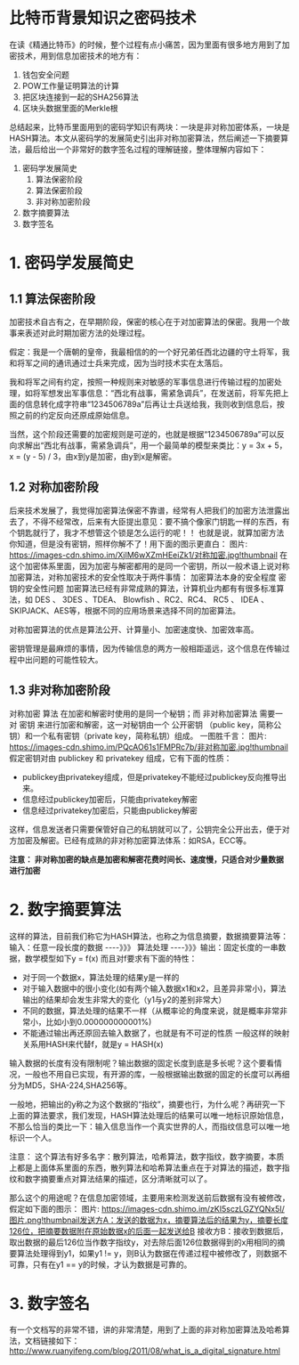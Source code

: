 # 比特币背景知识之密码技术
在读《精通比特币》的时候，整个过程有点小痛苦，因为里面有很多地方用到了加密技术，用到信息加密技术的地方有：
1. 钱包安全问题
1. POW工作量证明算法的计算
1. 把区块连接到一起的SHA256算法
1. 区块头数据里面的Merkle根

总结起来，比特币里面用到的密码学知识有两块：一块是非对称加密体系，一块是HASH算法。本文从密码学的发展简史引出非对称加密算法，然后阐述一下摘要算法，最后给出一个非常好的数字签名过程的理解链接，整体理解内容如下：
1. 密码学发展简史
   1. 算法保密阶段
   1. 算法保密阶段
   1. 非对称加密阶段
1. 数字摘要算法
1. 数字签名

# 1. 密码学发展简史

## 1.1 算法保密阶段
加密技术自古有之，在早期阶段，保密的核心在于对加密算法的保密。我用一个故事来表述对此时期加密方法的处理过程。

假定：我是一个唐朝的皇帝，我最相信的的一个好兄弟任西北边疆的守土将军，我和将军之间的通讯通过士兵来完成，因为当时技术实在太落后。

我和将军之间有约定，按照一种规则来对敏感的军事信息进行传输过程的加密处理，如将军想发出军事信息：“西北有战事，需紧急调兵”，在发送前，将军先把上面的信息转化成字符串“1234506789a”后再让士兵送给我，我则收到信息后，按照之前的约定反向还原成原始信息。

当然，这个阶段还需要的加密规则是可逆的，也就是根据“1234506789a”可以反向求解出“西北有战事，需紧急调兵”，用一个最简单的模型来类比：y = 3x + 5，x = (y - 5) / 3，由x到y是加密，由y到x是解密。


## 1.2 对称加密阶段
后来技术发展了，我觉得加密算法保密不靠谱，经常有人把我们的加密方法泄露出去了，不得不经常改，后来有大臣提出意见：要不搞个像家门钥匙一样的东西，有个钥匙就行了，我才不想管这个锁是怎么运行的呢！！
也就是说，就算加密方法你知道，但是没有密钥，照样你解不了！用下面的图示更直白：
图片: https://images-cdn.shimo.im/XjIM6wXZmHEeiZk1/对称加密.jpg!thumbnail
在这个加密体系里面，因为加密与解密都用的是同一个密钥，所以一般术语上说对称加密算法，对称加密技术的安全性取决于两件事情：
加密算法本身的安全程度
密钥的安全性问题
加密算法已经有非常成熟的算法，计算机业内都有有很多标准算法，如	DES	、	3DES	、TDEA、	Blowfish	、RC2、RC4、	RC5	、	IDEA	、SKIPJACK、AES等，根据不同的应用场景来选择不同的加密算法。

对称加密算法的优点是算法公开、计算量小、加密速度快、加密效率高。

密钥管理是最麻烦的事情，因为传输信息的两方一般相距遥远，这个信息在传输过程中出问题的可能性较大。

## 1.3 非对称加密阶段
对称加密	算法	在加密和解密时使用的是同一个秘钥；而	非对称加密算法	需要一对	密钥	来进行加密和解密，这一对秘钥由一个	公开密钥	（public key，简称公钥）和一个私有密钥（private key，简称私钥）组成。
一图胜千言：
图片: https://images-cdn.shimo.im/PQcAO61s1FMPRc7b/非对称加密.jpg!thumbnail
假定密钥对由	publickey 和 privatekey 组成，它有下面的性质：
  * publickey由privatekey组成，但是privatekey不能经过publickey反向推导出来。
  * 信息经过publickey加密后，只能由privatekey解密
  * 信息经过privatekey加密后，只能由publickey解密

这样，信息发送者只需要保管好自己的私钥就可以了，公钥完全公开出去，便于对方加密及解密。已经有成熟的非对称加密算法体系：如RSA，ECC等。

**注意：	非对称加密的缺点是加密和解密花费时间长、速度慢，只适合对少量数据进行加密**


# 2. 数字摘要算法
这样的算法，目前我们称它为HASH算法，也称之为信息摘要，数据摘要算法等：
输入：任意一段长度的数据  ----》》》 算法处理 ----》》》输出：固定长度的一串数据，数学模型如下y = f(x)
而且对f要求有下面的特性：
 * 对于同一个数据x，算法处理的结果y是一样的
 * 对于输入数据中的很小变化(如有两个输入数据x1和x2，且差异非常小)，算法输出的结果却会发生非常大的变化（y1与y2的差别非常大）
 * 不同的数据，算法处理的结果不一样（从概率论的角度来说，就是概率非常非常小，比如小到0.000000000001%)
 * 不能通过输出再还原回去输入数据了，也就是有不可逆的性质
一般这样的映射关系用HASH来代替f，就是y = HASH(x)

输入数据的长度有没有限制呢？输出数据的固定长度到底是多长呢？这个要看情况，一般也不用自已实现，有开源的库，一般根据输出数据的固定的长度可以再细分为MD5，SHA-224,SHA256等。

一般地，把输出的y称之为这个数据的“指纹”，摘要也行，为什么呢？再研究一下上面的算法要求，我们发现，HASH算法处理后的结果可以唯一地标识原始信息，不那么恰当的类比一下：输入信息当作一个真实世界的人，而指纹信息可以唯一地标识一个人。

注意：
这个算法有好多名字：散列算法，哈希算法，数字指纹，数字摘要，本质上都是上面体系里面的东西，散列算法和哈希算法重点在于对算法的描述，数字指纹和数字摘要重点对算法结果的描述，区分清晰就可以了。


那么这个的用途呢？在信息加密领域，主要用来检测发送前后数据有没有被修改，假定如下面的图示：
图片: https://images-cdn.shimo.im/zKI5sczLGZYQNx5I/图片.png!thumbnail发送方A：发送的数据为x，摘要算法后的结果为y，摘要长度126位，把摘要数据附在原始数据x的后面一起发送给B
接收方B：接收到数据后，取出数据的最后126位当作数字指纹y，对去除后面126位数据得到的x用相同的摘要算法处理得到y1，如果y1 != y，则B认为数据在传递过程中被修改了，则数据不可靠，只有在y1 == y的时候，才认为数据是可靠的。

# 3. 数字签名
有一个文档写的非常不错，讲的非常清楚，用到了上面的非对称加密算法及哈希算法，文档链接如下：http://www.ruanyifeng.com/blog/2011/08/what_is_a_digital_signature.html

